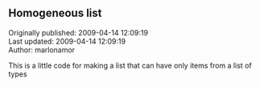 ## Homogeneous list  
Originally published: 2009-04-14 12:09:19  
Last updated: 2009-04-14 12:09:19  
Author: marlonamor   
  
This is a little code for making a list that can have only items from a list of types